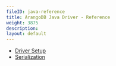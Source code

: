 ```yaml
---
fileID: java-reference
title: ArangoDB Java Driver - Reference
weight: 3875
description: 
layout: default
---
```

- [Driver Setup](java-reference-setup)
- [Serialization](java-reference-serialization)
